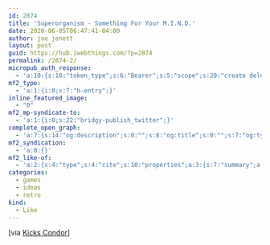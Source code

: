 ```yaml
---
id: 2874
title: 'Superorganism - Something For Your M.I.N.D.'
date: 2020-06-05T06:47:41-04:00
author: joe jenett
layout: post
guid: https://hub.iwebthings.com/?p=2874
permalink: /2874-2/
micropub_auth_response:
  - 'a:10:{s:10:"token_type";s:6:"Bearer";s:5:"scope";s:20:"create delete update";s:2:"me";s:27:"https://hub.iwebthings.com/";s:9:"issued_by";s:54:"https://hub.iwebthings.com/wp-json/indieauth/1.0/token";s:9:"client_id";s:20:"https://omnibear.com";s:11:"client_name";s:8:"Omnibear";s:11:"client_icon";s:29:"https://omnibear.com/logo.svg";s:9:"issued_at";i:1591353809;s:4:"user";i:1;s:13:"last_accessed";i:1591353852;}'
mf2_type:
  - 'a:1:{i:0;s:7:"h-entry";}'
inline_featured_image:
  - "0"
mf2_mp-syndicate-to:
  - 'a:1:{i:0;s:22:"bridgy-publish_twitter";}'
complete_open_graph:
  - 'a:7:{s:14:"og:description";s:0:"";s:8:"og:title";s:0:"";s:7:"og:type";s:0:"";s:12:"twitter:card";s:7:"summary";s:15:"twitter:creator";s:0:"";s:19:"twitter:description";s:0:"";s:8:"og:image";s:0:"";}'
mf2_syndication:
  - 'a:0:{}'
mf2_like-of:
  - 'a:2:{s:4:"type";s:4:"cite";s:10:"properties";a:3:{s:7:"summary";a:1:{i:0;s:51:"Escape the internet. Find Orono. Click to play now.";}s:4:"name";a:1:{i:0;s:43:"Superorganism - Something For Your M.I.N.D.";}s:3:"url";a:1:{i:0;s:27:"https://escapetheinter.net/";}}}'
categories:
  - games
  - ideas
  - retro
kind:
  - Like
---
```

[via [Kicks Condor](https://www.kickscondor.com/escapetheinter.net "")]